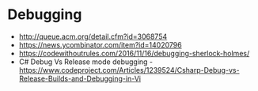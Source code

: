 # Debugging
* http://queue.acm.org/detail.cfm?id=3068754
* https://news.ycombinator.com/item?id=14020796
* https://codewithoutrules.com/2016/11/16/debugging-sherlock-holmes/
* C# Debug Vs Release mode debugging - https://www.codeproject.com/Articles/1239524/Csharp-Debug-vs-Release-Builds-and-Debugging-in-Vi
